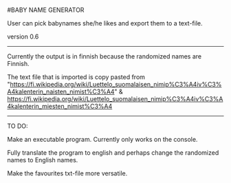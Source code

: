 #BABY NAME GENERATOR

User can pick babynames she/he likes and export them to a text-file.

version 0.6

-------------------------------

Currently the output is in finnish because the randomized names are Finnish.

The text file that is imported is copy pasted from "https://fi.wikipedia.org/wiki/Luettelo_suomalaisen_nimip%C3%A4iv%C3%A4kalenterin_naisten_nimist%C3%A4" & https://fi.wikipedia.org/wiki/Luettelo_suomalaisen_nimip%C3%A4iv%C3%A4kalenterin_miesten_nimist%C3%A4

-------------------------------

TO DO:

Make an executable program. Currently only works on the console.

Fully translate the program to english and perhaps change the randomized names to English names.

Make the favourites txt-file more versatile.
